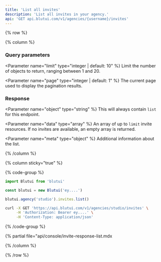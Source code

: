 ```yaml
---
title: 'List all invites'
description: 'List all invites in your agency.'
api: 'GET api.blutui.com/v1/agencies/{username}/invites'
---
```


{% row %}

{% column %}
### Query parameters

<Parameter name="limit" type="integer | default: 10" %}
Limit the number of objects to return, ranging between 1 and 20.
</Parameter>

<Parameter name="page" type="integer | default: 1" %}
The current page used to display the pagination results.
</Parameter>

### Response

<Parameter name="object" type="string" %}
This will always contain `list` for this endpoint.
</Parameter>

<Parameter name="data" type="array" %}
An array of up to `limit` invite resources. If no invites are available, an empty array is returned.
</Parameter>

<Parameter name="meta" type="object" %}
Additional information about the list.
</Parameter>

{% /column %}

{% column sticky="true" %}

{% code-group %}

```ts {% process=false filename="Node.js" %}
import Blutui from 'blutui'

const blutui = new Blutui('ey....')

blutui.agency('studio').invites.list()
```

```bash {% process=false filename="cURL" %}
curl -X GET 'https://api.blutui.com/v1/agencies/studio/invites' \
     -H 'Authorization: Bearer ey....' \
     -H 'Content-Type: application/json'
```

{% /code-group %}

{% partial file="api/console/invite-response-list.mdx</include>

{% /column %}

{% /row %}
